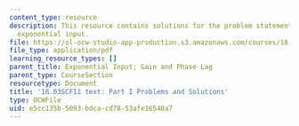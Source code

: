 ```yaml
---
content_type: resource
description: This resource contains solutions for the problem statements related to
  exponential input.
file: https://ol-ocw-studio-app-production.s3.amazonaws.com/courses/18-03sc-differential-equations-fall-2011/e5cc135b5093bdcacd7853afe16548a7_MIT18_03SCF11_ps2_s8_9s.pdf
file_type: application/pdf
learning_resource_types: []
parent_title: Exponential Input; Gain and Phase Lag
parent_type: CourseSection
resourcetype: Document
title: '18.03SCF11 text: Part I Problems and Solutions'
type: OCWFile
uid: e5cc135b-5093-bdca-cd78-53afe16548a7
---
```

